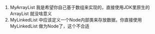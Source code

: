 1. MyArrayList 我是希望你自己基于数组来实现的，直接使用JDK里原生的ArrayList 就没啥意义
1. MyLinkedList 中应该定义一个Node内部类来存放数据，你直接使用MyLinkedList 做为Node了，这个不合适
